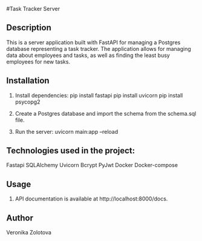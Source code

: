 #Task Tracker Server

## Description
This is a server application built with FastAPI for managing a Postgres database representing a task tracker. The application allows for managing data about employees and tasks, as well as finding the least busy employees for new tasks.

## Installation
1. Install dependencies:
pip install fastapi
pip install uvicorn
pip install psycopg2

2. Create a Postgres database and import the schema from the schema.sql file.

3. Run the server:
uvicorn main:app –reload

## Technologies used in the project:

Fastapi
SQLAlchemy
Uvicorn
Bcrypt
PyJwt
Docker
Docker-compose

## Usage
1. API documentation is available at http://localhost:8000/docs.

## Author
Veronika Zolotova